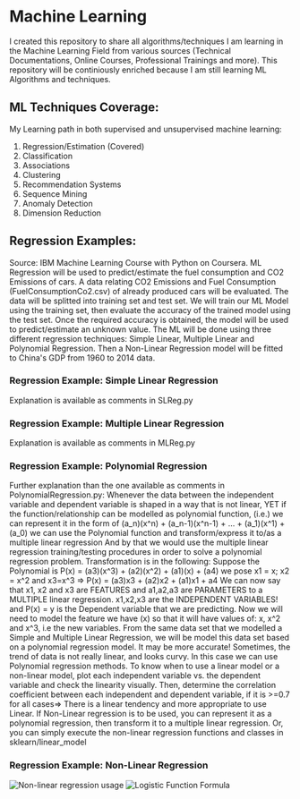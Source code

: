 # Machine Learning 
I created this repository to share all algorithms/techniques I am learning in the Machine Learning Field from various sources (Technical Documentations, Online Courses, Professional Trainings and more).
This repository will be continiously enriched because I am still learning ML Algorithms and techniques.

## ML Techniques Coverage:

My Learning path in both supervised and unsupervised machine learning:
1. Regression/Estimation (Covered)
2. Classification
3. Associations
4. Clustering
5. Recommendation Systems
6. Sequence Mining
7. Anomaly Detection
8. Dimension Reduction

## Regression Examples:
Source: IBM Machine Learning Course with Python on Coursera.
ML Regression will be used to predict/estimate the fuel consumption and CO2 Emissions of cars. A data relating CO2 Emissions and Fuel Consumption (FuelConsumptionCo2.csv) of already produced cars will be evaluated. The data will be splitted into training set and test set. We will train our ML Model using the training set, then evaluate the accuracy of the trained model using the test set. Once the required accuracy is obtained, the model will be used to predict/estimate an unknown value. 
The ML will be done using three different regression techniques: Simple Linear, Multiple Linear and Polynomial Regression.
Then a Non-Linear Regression model will be fitted to China's GDP from 1960 to 2014 data.

### Regression Example: Simple Linear Regression
Explanation is available as comments in SLReg.py

### Regression Example: Multiple Linear Regression
Explanation is available as comments in MLReg.py

### Regression Example: Polynomial Regression
Further explanation than the one available as comments in PolynomialRegression.py:
Whenever the data between the independent variable and dependent variable is shaped in a way
that is not linear, YET if the function/relationship  can be modelled as polynomial function,
(i.e.) we can represent it in the form of (a_n)(x^n) + (a_n-1)(x^n-1) + ... + (a_1)(x^1) + (a_0)
we can use the Polynomial function and transform/express it to/as a multiple linear regression
And by that we would use the multiple linear regression training/testing procedures in order
to solve a polynomial regression problem.
Transformation is in the following:
Suppose the Polynomial is P(x) = (a3)(x^3) + (a2)(x^2) + (a1)(x) + (a4)
we pose x1 = x;  x2 = x^2 and x3=x^3
=> P(x) = (a3)x3 + (a2)x2 + (a1)x1 + a4
We can now say that x1, x2 and x3 are FEATURES and a1,a2,a3 are PARAMETERS to a 
MULTIPLE linear regression. x1,x2,x3 are the INDEPENDENT VARIABLES! 
and P(x) = y is the Dependent variable that we are predicting.
Now we will need to model the feature we have (x) so that it will have values of:
x, x^2 and x^3, i.e the new variables.
From the same data set that we modelled a Simple and Multiple Linear Regression, we will be 
model this data set based on a polynomial regression model. It may be more accurate!
Sometimes, the trend of data is not really linear, and looks curvy. 
In this case we can use Polynomial regression methods.
To know when to use a linear model or a non-linear model, plot each independent variable
vs. the dependent variable and check the linearity visually.
Then, determine the correlation coefficient between each independent and dependent variable,
if it is >=0.7 for all cases=> There is a linear tendency and more appropriate to use Linear.
If Non-Linear regression is to be used, you can represent it as a polynomial regression, then
transform it to a multiple linear regression.
Or, you can simply execute the non-linear regression functions and classes in sklearn/linear_model

### Regression Example: Non-Linear Regression

![Non-linear regression usage](https://user-images.githubusercontent.com/98900886/202928508-01670512-af42-426d-8341-5b7acf3b4dc9.png)
![Logistic Function Formula](https://user-images.githubusercontent.com/98900886/202928524-773809d6-2132-462a-a608-03f506491253.png)


